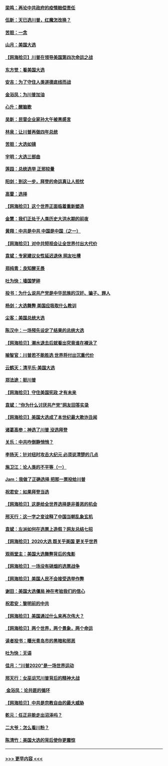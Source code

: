 #### [梁鸣：再论中共政府的疫情赔偿责任](../pages/nsc993/n12553012.md?t=11162302) 
#### [伍新：天已选川普，红魔怎改换？](../pages/nsc993/n12552970.md?t=11162302) 
#### [苦胆：一念](../pages/nsc993/n12552957.md?t=11162302) 
#### [山月：美国大选](../pages/nsc993/n12552446.md?t=11162302) 
#### [【网海拾贝】川普在领导美国第四次命运之战](../pages/nsc993/n12551973.md?t=11162302) 
#### [东方觉：看美国大选](../pages/nsc993/n12551647.md?t=11162302) 
#### [安吉：为了守住人类道德底线而战](../pages/nsc993/n12551111.md?t=11162302) 
#### [金浴凤：为川普加油](../pages/nsc993/n12551085.md?t=11162302) 
#### [心升：醒脑歌](../pages/nsc993/n12550984.md?t=11162302) 
#### [吴新：民营企业家孙大午被黑感言](../pages/nsc993/n12550656.md?t=11162302) 
#### [林泉：让川普再做四年总统](../pages/nsc993/n12550640.md?t=11162302) 
#### [苦胆：大选如镜](../pages/nsc993/n12550630.md?t=11162302) 
#### [宇明：大选三部曲](../pages/nsc993/n12550603.md?t=11162302) 
#### [莲园：总统选举 正邪较量](../pages/nsc993/n12550594.md?t=11162302) 
#### [阳剑：到这一步，拜登的命运真让人担忧](../pages/nsc993/n12549093.md?t=11162302) 
#### [高雷：选择](../pages/nsc993/n12549087.md?t=11162302) 
#### [【网海拾贝】这个世界正面临着重新塑造](../pages/nsc993/n12548326.md?t=11162302) 
#### [金慧：我们正处于人类历史大洪水期的前夜](../pages/nsc993/n12547914.md?t=11162302) 
#### [黄翔：中共是中共 中国是中国（之一）](../pages/nsc993/n12547576.md?t=11162302) 
#### [【网海拾贝】对中共短视会让全世界付出大代价](../pages/nsc993/n12546043.md?t=11162302) 
#### [袁斌：专家建议女性延迟退休 网友吐槽](../pages/nsc993/n12545424.md?t=11162302) 
#### [郑纯青：良知醒无畏](../pages/nsc993/n12545394.md?t=11162302) 
#### [吐为快：墙国梦碎](../pages/nsc993/n12545309.md?t=11162302) 
#### [投书：为什么说共产党是中华民族的汉奸、骗子、罪人](../pages/nsc993/n12545089.md?t=11162302) 
#### [杨剑：大选舞弊 美国应吸取什么教训](../pages/nsc993/n12543937.md?t=11162302) 
#### [尘客：美国总统大选](../pages/nsc993/n12543828.md?t=11162302) 
#### [陈汉中：一场预先设定了结果的总统大选](../pages/nsc993/n12543564.md?t=11162302) 
#### [【网海拾贝】潮水退去后就看出究竟谁在裸泳了](../pages/nsc993/n12543321.md?t=11162302) 
#### [喻智官：川普若不能胜选 世界将付出沉重代价](../pages/nsc993/n12541352.md?t=11162302) 
#### [云鹤天：清平乐‧美国大选](../pages/nsc993/n12540916.md?t=11162302) 
#### [郑法途：挺川普](../pages/nsc993/n12540898.md?t=11162302) 
#### [【网海拾贝】守住美国宪政 才有未来](../pages/nsc993/n12540423.md?t=11162302) 
#### [袁斌：“你为什么讨厌共产党”网友回答实录](../pages/nsc993/n12540208.md?t=11162302) 
#### [【网海拾贝】美国大选成了本世纪最大欺诈丑闻](../pages/nsc993/n12538029.md?t=11162302) 
#### [诸葛高参：神选了川普 没选拜登](../pages/nsc993/n12537664.md?t=11162302) 
#### [关乐：中共咋倒静悄悄？](../pages/nsc993/n12537615.md?t=11162302) 
#### [李扬天：针对纽时攻击大纪元 必须说清楚的几点](../pages/nsc993/n12536001.md?t=11162302) 
#### [施卫江：论人类的不平等（一）](../pages/nsc993/n12535700.md?t=11162302) 
#### [Jam：我做了正确选择 把那一票投给川普](../pages/nsc993/n12535743.md?t=11162302) 
#### [祝君安：如果拜登当选](../pages/nsc993/n12535726.md?t=11162302) 
#### [【网海拾贝】这是给全世界选择是非善恶的机会](../pages/nsc993/n12535061.md?t=11162302) 
#### [邢天行：这一字之变诠释了中国当朝乱象玄机](../pages/nsc993/n12533446.md?t=11162302) 
#### [袁斌：左派如何在选票上造假？网友总结七招](../pages/nsc993/n12533180.md?t=11162302) 
#### [【网海拾贝】2020大选 既关乎美国 更关乎世界](../pages/nsc993/n12533161.md?t=11162302) 
#### [观雨堂主：美国大选舞弊背后的鬼影](../pages/nsc993/n12533153.md?t=11162302) 
#### [【网海拾贝】一场没有硝烟的选票战争](../pages/nsc993/n12531883.md?t=11162302) 
#### [【网海拾贝】美国人民不会接受选举作弊](../pages/nsc993/n12528850.md?t=11162302) 
#### [谢田：美国大选僵局 神在考验我们的信心](../pages/nsc993/n12527932.md?t=11162302) 
#### [祝君安：黎明前的中共](../pages/nsc993/n12524071.md?t=11162302) 
#### [【网海拾贝】美国通过什么来再次伟大？](../pages/nsc993/n12523844.md?t=11162302) 
#### [【网海拾贝】两个世界，两个景象，两个命运](../pages/nsc993/n12521419.md?t=11162302) 
#### [读者投书：曝光青岛市的黑暗和邪恶](../pages/nsc993/n12520988.md?t=11162302) 
#### [吐为快：无语](../pages/nsc993/n12518588.md?t=11162302) 
#### [佳月：“川普2020”是一场世界运动](../pages/nsc993/n12518581.md?t=11162302) 
#### [邢天行：女巫诅咒川普背后的精神大战](../pages/nsc993/n12517257.md?t=11162302) 
#### [ 金浴凤：论共匪的循环](../pages/nsc993/n12517133.md?t=11162302) 
#### [【网海拾贝】中共是宗教自由的最大威胁](../pages/nsc993/n12516879.md?t=11162302) 
#### [乾元：任正非能走出沼泽吗？](../pages/nsc993/n12515831.md?t=11162302) 
#### [二大爷：怎么看川粉？](../pages/nsc993/n12515820.md?t=11162302) 
#### [陈清竹：美国大选的背后使你更震惊](../pages/nsc993/n12515589.md?t=11162302) 

----
#### [ >>> 更早内容 <<< ](../indexes/nsc993-earlier.md)
